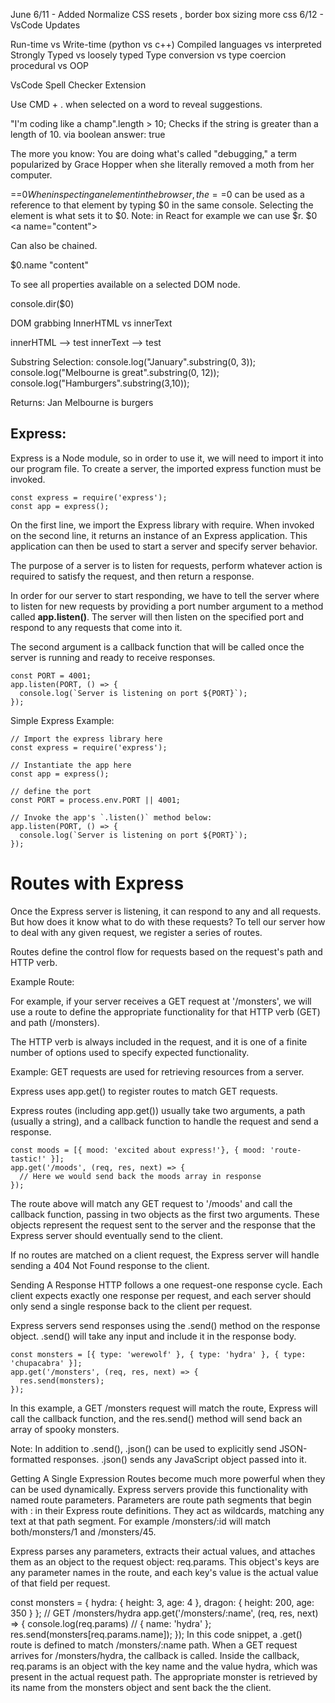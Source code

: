 June
6/11 - Added Normalize CSS resets , border box sizing more css
6/12 - VsCode Updates




Run-time vs Write-time (python vs c++)
Compiled languages vs interpreted
Strongly Typed vs loosely typed
Type conversion vs type coercion
procedural vs OOP




VsCode Spell Checker Extension

Use CMD + . when selected on a word to reveal suggestions.





"I'm coding like a champ".length > 10;
Checks if the string is greater than a length of 10. via boolean
answer: true

The more you know:
You are doing what's called "debugging," a term popularized by Grace Hopper when she literally removed a moth from her computer.


<a name="content"></a> ==$0
When inspecting an element in the browser, the ==$0 can be used as a reference to that element by typing $0 in the same console.
Selecting the element is what sets it to $0. Note: in React for example we can use $r.
$0
<a name=​"content">​</a>​

Can also be chained.

$0.name
"content"

To see all properties available on a selected DOM node.

console.dir($0)



DOM
grabbing InnerHTML vs innerText

innerHTML -->  <span> test </span>
innerText --> test



Substring Selection:
console.log("January".substring(0, 3));
console.log("Melbourne is great".substring(0, 12));
console.log("Hamburgers".substring(3,10));

Returns:
Jan
Melbourne is
burgers



## Express:
Express is a Node module, so in order to use it, we will need to import it into our program file. To create a server, the imported express function must be invoked.
```
const express = require('express');
const app = express();
```

On the first line, we import the Express library with require. When invoked on the second line, it returns an instance of an Express application. This application can then be used to start a server and specify server behavior.

The purpose of a server is to listen for requests, perform whatever action is required to satisfy the request, and then return a response.

In order for our server to start responding, we have to tell the server where to listen for new requests by providing a port number argument to a method called **app.listen()**. The server will then listen on the specified port and respond to any requests that come into it.

The second argument is a callback function that will be called once the server is running and ready to receive responses.

```
const PORT = 4001;
app.listen(PORT, () => {
  console.log(`Server is listening on port ${PORT}`);
});
```


Simple Express Example:
```
// Import the express library here
const express = require('express');

// Instantiate the app here
const app = express();

// define the port
const PORT = process.env.PORT || 4001;

// Invoke the app's `.listen()` method below:
app.listen(PORT, () => {
  console.log(`Server is listening on port ${PORT}`);
});
```


# Routes with Express
Once the Express server is listening, it can respond to any and all requests.
But how does it know what to do with these requests?
To tell our server how to deal with any given request, we register a series of routes.

Routes define the control flow for requests based on the request's path and HTTP verb.

Example Route:

For example, if your server receives a GET request at '/monsters', we will use a route to define the appropriate functionality for that HTTP verb (GET) and path (/monsters).

The HTTP verb is always included in the request, and it is one of a finite number of options used to specify expected functionality.

Example:  GET requests are used for retrieving resources from a server.


Express uses app.get() to register routes to match GET requests.

Express routes (including app.get()) usually take two arguments, a path (usually a string), and a callback function to handle the request and send a response.

```
const moods = [{ mood: 'excited about express!'}, { mood: 'route-tastic!' }];
app.get('/moods', (req, res, next) => {
  // Here we would send back the moods array in response
});
```
The route above will match any GET request to '/moods' and call the callback function, passing in two objects as the first two arguments. These objects represent the request sent to the server and the response that the Express server should eventually send to the client.

If no routes are matched on a client request, the Express server will handle sending a 404 Not Found response to the client.


Sending A Response
HTTP follows a one request-one response cycle. Each client expects exactly one response per request, and each server should only send a single response back to the client per request.

Express servers send responses using the .send() method on the response object.
.send() will take any input and include it in the response body.

```
const monsters = [{ type: 'werewolf' }, { type: 'hydra' }, { type: 'chupacabra' }];
app.get('/monsters', (req, res, next) => {
  res.send(monsters);
});
```

In this example, a GET /monsters request will match the route, Express will call the callback function, and the res.send() method will send back an array of spooky monsters.

Note:
In addition to .send(), .json() can be used to explicitly send JSON-formatted responses. .json() sends any JavaScript object passed into it.


Getting A Single Expression
Routes become much more powerful when they can be used dynamically. Express servers provide this functionality with named route parameters. Parameters are route path segments that begin with : in their Express route definitions. They act as wildcards, matching any text at that path segment. For example /monsters/:id will match both/monsters/1 and /monsters/45.

Express parses any parameters, extracts their actual values, and attaches them as an object to the request object: req.params. This object's keys are any parameter names in the route, and each key's value is the actual value of that field per request.

const monsters = { hydra: { height: 3, age: 4 }, dragon: { height: 200, age: 350 } };
// GET /monsters/hydra
app.get('/monsters/:name', (req, res, next) => {
  console.log(req.params) // { name: 'hydra' };
  res.send(monsters[req.params.name]);
});
In this code snippet, a .get() route is defined to match /monsters/:name path. When a GET request arrives for /monsters/hydra, the callback is called. Inside the callback, req.params is an object with the key name and the value hydra, which was present in the actual request path. The appropriate monster is retrieved by its name from the monsters object and sent back the the client.
